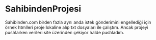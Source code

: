 # SahibindenProjesi


Sahibinden.com birden fazla aynı anda istek gönderimini engellediği için örnek htmlleri proje lokaline alıp txt dosyaları ile çalıştım. Ancak projeyi pushlarken verileri site üzerinden çekiyor halde pushladım. 
